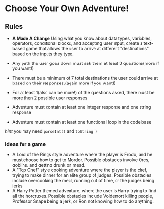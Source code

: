# Choose Your Own Adventure!

## Rules

- <strong>A Made A Change</strong> Using what you know about data types, variables, operators, conditional blocks, and accepting user input, create a text-based game that allows the user to arrive at different "destinations" based on the inputs they type.

- Any path the user goes down must ask them at least 3 questions(more if you want!)
- There must be a minimum of 7 total destinations the user could arrive at based on their responses.(again more if you want!)
- For at least 1(also can be more!) of the questions asked, there must be more then 2 possible user responses
- Adventure must contain at least one integer response and one string response
- Adventure must contain at least one functional loop in the code base

*hint* you may need `parseInt()` and `toString()`

### Ideas for a game

- A Lord of the Rings style adventure where the player is Frodo, and he must choose how to get to Mordor. Possible obstacles involve Orcs, goblins, and getting drunk on mead.
- A "Top Chef" style cooking adventure where the player is the chef, trying to make dinner for an elite group of judges. Possible obstacles include overcooking the meal, running out of time, or the judges being jerks.
- A Harry Potter themed adventure, where the user is Harry trying to find all the horcruxes. Possible obstacles include Voldemort killing people, Professor Snape being a jerk, or Ron not knowing how to do anything.
